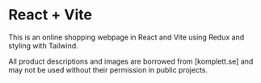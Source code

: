 # React + Vite

This is an online shopping webpage in React and Vite using Redux and styling with Tailwind.

All product descriptions and images are borrowed from [komplett.se]
and may not be used without their permission in public projects.